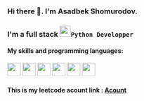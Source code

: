 ### Hi there 👋. I'm Asadbek Shomurodov.

<h3>I'm a full stack <code><img src="https://upload.wikimedia.org/wikipedia/commons/thumb/0/0a/Python.svg/768px-Python.svg.png" width="25px">Python Developper</code></h3>


<h4>My skills and programming languages: </h4>
<span><code><img src="https://cdn-icons-png.flaticon.com/512/919/919827.png" width="30px"></code><span>
<span><code><img src="https://cdn-icons-png.flaticon.com/512/5968/5968242.png" width="30px"></code><span>
<span><code><img src="https://www.freepnglogos.com/uploads/javascript-png/javascript-vector-logo-yellow-png-transparent-javascript-vector-12.png" width="30px"></code><span>
 <span><code><img src="https://cdn3.iconfinder.com/data/icons/logos-and-brands-adobe/512/267_Python-512.png" width="30px"></code><span>
 <span><code><img src="https://w7.pngwing.com/pngs/396/90/png-transparent-postgresql-database-logo-computer-icons-replication-software-developer-miscellaneous-blue-mammal-thumbnail.png" width="30px"></code><span>
<span><code><img src="https://www.google.com/url?sa=i&url=https%3A%2F%2Fwww.svgrepo.com%2Fsvg%2F353657%2Fdjango-icon&psig=AOvVaw0R7blRIv6FSURTYVYaMnug&ust=1677171514591000&source=images&cd=vfe&ved=0CBAQjRxqFwoTCMCIkvTMqf0CFQAAAAAdAAAAABAP" width="30px"></code><span>
  
  <h4> This is my leetcode acount link : <a href="https://leetcode.com/asadbek16/">Acount</a></h4>
      
